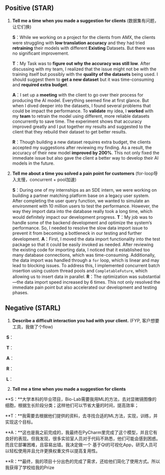 ## Positive (STAR)

1. **Tell me a time when you made a suggestion for clients** (数据集有问题，让它们换)

   **S**：While we working on a project for the clients from AMX, the clients were struggling with **low translation accuracy** and they had tried **retraining** their models with different **Existing** Datasets. But there was no significant improvement.

   **T**：My Task was to **figure out why the accuracy was still low**. After discussing with my team,  I realized that the issue might not be with the training itself but possibly with the **quality of the datasets** being used. I should suggest them to **get a new dataset** but it was time-consuming and **required extra budget**.

   **A**：I set up a **meeting** with the client to go over their process for producing the AI model. Everything seemed fine at first glance. But when I dived deeper into the datasets, I found several problems that could be impact the performance. To **validate** my idea,  I **worked** with my **team** to retrain the model using different, more reliable datasets concurrently to save time. The experiment shows that accuracy improved greatly and I put together my results and suggested to the client that they rebuild their dataset to get better results.

   **R**：Though building a new dataset requires extra budget, the clients accepted my suggestions after reviewing my finding. As a result, the accuracy of their new model **improved by 200%**. This not only fixed the immediate issue but also gave the client a better way to develop their AI models in the future.

2. **Tell me about a time you solved a pain point for customers** (for-loop导入太慢，concurrent + pool加速)

   **S**：During one of my internships as an SDE intern, we were working on building a partner matching platform base on a legacy user system. After completing the user query function, we wanted to simulate an environment with 10 million users to test the performance. However, the way they import data into the database really took a long time, which would definitely impact our development progress.
   **T**：My job was to handle some of the backend development and optimize the system’s performance. So, I needed to resolve the slow data import issue to prevent it from becoming a bottleneck in our testing and further development.
   **A**：First, I moved the data import functionality into the test package so that it could be easily invoked as needed. After reviewing the existing code for importing data, I noticed that it established too many database connections, which was time-consuming. Additionally, the data import was handled through a `for` loop, which is linear and may lead to blocking issues. To address this, I implemented concurrent batch insertion using custom thread pools and `CompletableFuture`, which allowing us to insert data in parallel.
   **R**：The optimization was substantial—the data import speed increased by 6 times. This not only resolved the immediate pain point but also accelerated our development and testing phases.

## Negative (STARL)

1. **Describe a difficult interaction you had with your client.** (FYP, 客户想要工具，我做了个flow)

​	**S**：

​	**T**：

​	**A**：

​	**R**：

​	**L**：

2. **Tell me a time when you made a suggestion for clients**

​	**S：**大学本科的毕业项目，Bio-Lab需要我用ML的方法，去对显微镜图像的细胞，根据生长阶段分类；这样他们可以节省大量的时间，提高效率；

​	**T：**我需要去根据他们提供的资料，去寻找合适的ML方法，实现，训练，并实现这个目标。

​	**A：**这也是我之前完成的，我最终在PyCharm里完成了这个模型，并且它有良好的表现。但我发现，很多实验室人员对于代码不熟悉，他们可能会感到困惑。而且它部署困难，且容易出错。我决定做一个 基于Qt的可视化App，研究人员可以轻松使用并且允许更换权重文件以提高复用性。

​	**R：**最终，我的项目十分出色的完成了需求，还给他们简化了使用方式。所以我获得了学校给我的Prize

